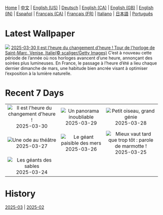[Home](../README.md) | [中文](zh-CN.md) | [English (US)](en-US.md) | [Deutsch](de-DE.md) | [English (CA)](en-CA.md) | [English (GB)](en-GB.md) | [English (IN)](en-IN.md) | [Español](es-ES.md) | [Français (CA)](fr-CA.md) | [Français (FR)](fr-FR.md) | [Italiano](it-IT.md) | [日本語](ja-JP.md) | [Português](pt-BR.md)

# Latest Wallpaper
![](https://www.bing.com/th?id=OHR.ItalyClock_FR-FR5009254968_UHD.jpg)
[2025-03-30 Il est l'heure du changement d'heure ! Tour de l'horloge de Saint-Marc, Venise, Italie(© scaliger/Getty Images)](https://www.bing.com/th?id=OHR.ItalyClock_FR-FR5009254968_UHD.jpg)
C’est à nouveau cette période de l’année où nos horloges avancent d’une heure, annonçant des soirées plus lumineuses. En France, le passage à l’heure d’été a lieu chaque dernier dimanche de mars, une habitude bien ancrée visant à optimiser l’exposition à la lumière naturelle.

# Recent 7 Days
|  |  |  |
|:---:|:---:|:---:|
| ![](https://www.bing.com/th?id=OHR.ItalyClock_FR-FR5009254968_400x240.jpg "Il est l'heure du changement d'heure !") 2025-03-30 | ![](https://www.bing.com/th?id=OHR.SydneyHarbour_FR-FR4894871663_400x240.jpg "Un panorama inoubliable") 2025-03-29 | ![](https://www.bing.com/th?id=OHR.NestingMonarch_FR-FR0368519818_400x240.jpg "Petit oiseau, grand génie") 2025-03-28 |
| ![](https://www.bing.com/th?id=OHR.OdeonAthens_FR-FR0023742153_400x240.jpg "Une ode au théâtre") 2025-03-27 | ![](https://www.bing.com/th?id=OHR.CrystalManatee_FR-FR9678954985_400x240.jpg "Le géant paisible des mers") 2025-03-26 | ![](https://www.bing.com/th?id=OHR.ProcrastinationD_FR-FR5977849258_400x240.jpg "Mieux vaut tard que trop tôt : parole de marmotte !") 2025-03-25 |
| ![](https://www.bing.com/th?id=OHR.ElephantGrass_FR-FR5375120032_400x240.jpg "Les géants des sables") 2025-03-24 |  |  |

# History
[2025-03](../archives/wallpaper/fr-FR/w_2025_03.md) | [2025-02](../archives/wallpaper/fr-FR/w_2025_02.md)
